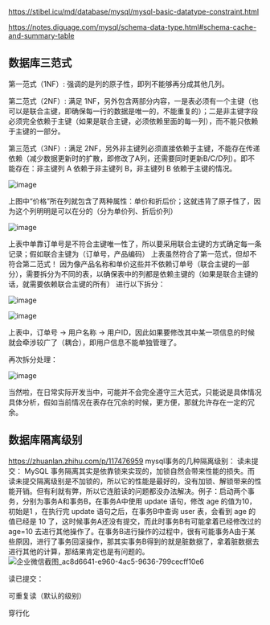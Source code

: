 https://stibel.icu/md/database/mysql/mysql-basic-datatype-constraint.html

https://notes.diguage.com/mysql/schema-data-type.html#schema-cache-and-summary-table



## 数据库三范式

第一范式（1NF）: 强调的是列的原子性，即列不能够再分成其他几列。

第二范式（2NF）: 满足 1NF，另外包含两部分内容，一是表必须有一个主键（也可以是联合主键，即确保每一行的数据是唯一的，不能重复的）；二是非主键字段必须完全依赖于主键（如果是联合主键，必须依赖里面的每一列），而不能只依赖于主键的一部分。

第三范式（3NF）: 满足 2NF，另外非主键列必须直接依赖于主键，不能存在传递依赖（减少数据更新时的扩散，即修改了A列，还需要同时更新B/C/D列）。即不能存在：非主键列 A 依赖于非主键列 B，非主键列 B 依赖于主键的情况。 

![image](https://user-images.githubusercontent.com/13763576/185401018-42fcdced-038b-4ca6-82cf-31bc2b7c1004.png)

上图中“价格”所在列就包含了两种属性：单价和折后价；这就违背了原子性了，因为这个列明明是可以在分的（分为单价列、折后价列）

![image](https://user-images.githubusercontent.com/13763576/185401103-40d78704-30cc-4d10-8723-31709eccecf8.png)

上表中单靠订单号是不符合主键唯一性了，所以要采用联合主键的方式确定每一条记录；假如联合主键为（订单号，产品编码）
上表虽然符合了第一范式，但却不符合第二范式！
因为像产品名称和单价这些并不依赖订单号（联合主键的一部分），需要拆分为不同的表，以确保表中的列都是依赖主键的（如果是联合主键的话，就需要依赖联合主键的所有）
进行以下拆分：

![image](https://user-images.githubusercontent.com/13763576/185401222-0a1c4d25-b09d-4575-a1aa-5177e71fe2d8.png)


![image](https://user-images.githubusercontent.com/13763576/185401273-a6bc8368-215e-4b63-86c6-6604c81a38af.png)

上表中，订单号 -> 用户名称 -> 用户ID，因此如果要修改其中某一项信息的时候就会牵涉较广了（耦合），即用户信息不能单独管理了。

再次拆分处理：

![image](https://user-images.githubusercontent.com/13763576/185401314-efe87fc9-20a4-4069-aca3-9ce8a2549bdb.png)

当然啦，在日常实际开发当中，可能并不会完全遵守三大范式，只能说是具体情况具体分析，假如当前情况在表存在冗余的时候，更方便，那就允许存在一定的冗余。

## 数据库隔离级别
https://zhuanlan.zhihu.com/p/117476959
mysql事务的几种隔离级别：
读未提交：
MySQL 事务隔离其实是依靠锁来实现的，加锁自然会带来性能的损失。而读未提交隔离级别是不加锁的，所以它的性能是最好的，没有加锁、解锁带来的性能开销。但有利就有弊，所以它连脏读的问题都没办法解决。例子：启动两个事务，分别为事务A和事务B，在事务A中使用 update 语句，修改 age 的值为10，初始是1 ，在执行完 update 语句之后，在事务B中查询 user 表，会看到 age 的值已经是 10 了，这时候事务A还没有提交，而此时事务B有可能拿着已经修改过的 age=10 去进行其他操作了。在事务B进行操作的过程中，很有可能事务A由于某些原因，进行了事务回滚操作，那其实事务B得到的就是脏数据了，拿着脏数据去进行其他的计算，那结果肯定也是有问题的。
![企业微信截图_ac8d6641-e960-4ac5-9636-799cecff10e6](https://user-images.githubusercontent.com/13763576/186169620-237b2bc7-8975-4a43-bcc7-293ab0abcf29.png)


读已提交：

可重复读（默认的级别）

穿行化
